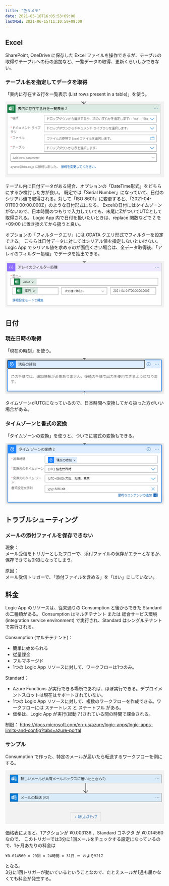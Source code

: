 ```yaml
---
title: "色々メモ"
date: 2021-05-18T16:05:53+09:00
lastMod: 2021-06-15T11:10:59+09:00
---
```


## Excel
SharePoint, OneDrive に保存した Excel ファイルを操作できるが、テーブルの取得やテーブルへの行の追加など、一覧データの取得、更新くらいしかできない。

### テーブル名を指定してデータを取得
「表内に存在する行を一覧表示 (List rows present in a table)」を使う。

![](2021-06-15-10-42-27.png)

テーブル内に日付データがある場合、オプションの「DateTime形式」をどちらにするか検討した方が良い。
既定では「Serial Number」になっていて、日付のシリアル値で取得される。対して「ISO 8601」に変更すると、「2021-04-01T00:00:00.000Z」のような日付形式になる。
Excelの日付にはタイムゾーンがないので、日本時間のつもりで入力していても、末尾にZがついてUTCとして取得される。
Logic App 内で日付を扱いたいときは、replace 関数などで Z を +09:00 に置き換えてから扱うと良い。

オプションの「フィルタークエリ」には ODATA クエリ形式でフィルターを設定できる。
こちらは日付データに対してはシリアル値を指定しないといけない。
Logic App でシリアル値を求めるのが面倒くさい場合は、全データ取得後、「アレイのフィルター処理」でデータを抽出できる。

![](2021-06-15-11-35-00.png)

## 日付

### 現在日時の取得
「現在の時刻」を使う。

![](2021-06-15-11-05-52.png)

タイムゾーンがUTCになっているので、日本時間へ変換してから扱った方がいい場合がある。

### タイムゾーンと書式の変換
「タイムゾーンの変換」を使うと、ついでに書式の変換もできる。

![](2021-06-15-11-09-24.png)

## トラブルシューティング

### メールの添付ファイルを保存できない

現象：  
メール受信をトリガーとしたフローで、添付ファイルの保存がエラーとなるか、保存できても0KBになってしまう。

原因：  
メール受信トリガーで、「添付ファイルを含める」を「はい」にしていない。

## 料金

Logic App のリソースは、従来通りの Consumption と後からできた Standard の二種類がある。
Consumption はマルチテナント または 総合サービス環境 (integration service environment) で実行され、Standard はシングルテナントで実行される。

Consumption (マルチテナント)：

* 簡単に始められる
* 従量課金
* フルマネージド
* 1つの Logic App リソースに対して、ワークフローは1つのみ。


Standard：

* Azure Functions が実行できる場所であれば、ほぼ実行できる。デプロイメントスロットは現在はサポートされていない。
* 1つの Logic App リソースに対して、複数のワークフローを作成できる。ワークフローには ステートレス と ステートフル がある。
* 価格は、Logic App が実行(起動？)されている間の時間で課金される。

制限：
https://docs.microsoft.com/en-us/azure/logic-apps/logic-apps-limits-and-config?tabs=azure-portal

### サンプル
Consumption で作った、特定のメールが届いたら転送するワークフローを例にする。

![](2021-09-01-14-56-42.png)

価格表によると、1アクションが ¥0.003136 、Standard コネクタ が ¥0.014560 なので、
このトリガーでは3分に1回メールをチェックする設定になっているので、1ヶ月あたりの料金は

    ¥0.014560 × 20回 × 24時間 × 31日 ＝ およそ¥217

となる。  
3分に1回トリガーが動いているということなので、たとえメールが1通も届かなくても料金が発生する。